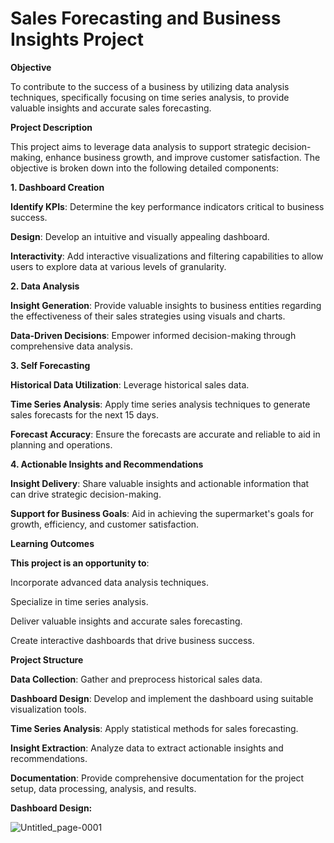 # Sales Forecasting and Business Insights Project

**Objective**

To contribute to the success of a business by utilizing data analysis techniques, specifically focusing on time series analysis, to provide valuable insights and accurate sales forecasting.

**Project Description**

This project aims to leverage data analysis to support strategic decision-making, enhance business growth, and improve customer satisfaction. The objective is broken down into the following detailed components:

**1. Dashboard Creation**

**Identify KPIs**: Determine the key performance indicators critical to business success.

**Design**: Develop an intuitive and visually appealing dashboard.

**Interactivity**: Add interactive visualizations and filtering capabilities to allow users to explore data at various levels of granularity.

**2. Data Analysis**

**Insight Generation**: Provide valuable insights to business entities regarding the effectiveness of their sales strategies using visuals and charts.

**Data-Driven Decisions**: Empower informed decision-making through comprehensive data analysis.

**3. Self Forecasting**

**Historical Data Utilization**: Leverage historical sales data.

**Time Series Analysis**: Apply time series analysis techniques to generate sales forecasts for the next 15 days.

**Forecast Accuracy**: Ensure the forecasts are accurate and reliable to aid in planning and operations.

**4. Actionable Insights and Recommendations**

**Insight Delivery**: Share valuable insights and actionable information that can drive strategic decision-making.

**Support for Business Goals**: Aid in achieving the supermarket's goals for growth, efficiency, and customer satisfaction.

**Learning Outcomes**

**This project is an opportunity to**:

Incorporate advanced data analysis techniques.

Specialize in time series analysis.

Deliver valuable insights and accurate sales forecasting.

Create interactive dashboards that drive business success.

**Project Structure**

**Data Collection**: Gather and preprocess historical sales data.

**Dashboard Design**: Develop and implement the dashboard using suitable visualization tools.

**Time Series Analysis**: Apply statistical methods for sales forecasting.

**Insight Extraction**: Analyze data to extract actionable insights and recommendations.

**Documentation**: Provide comprehensive documentation for the project setup, data processing, analysis, and results.

**Dashboard Design:**

![Untitled_page-0001](https://github.com/Sagarparkhe/SuperStore-Sales-Dashboard/assets/171353864/cb47c75d-0276-4021-a0ca-dfb56e6a52fb)


